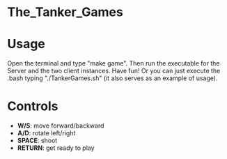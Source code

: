 # The_Tanker_Games

# Usage
Open the terminal and type "make game". Then run the executable for the Server and the two client instances. Have fun!
Or you can just execute the .bash typing "./TankerGames.sh" (it also serves as an example of usage).

# Controls
- **W/S**: move forward/backward
- **A/D**: rotate left/right
- **SPACE**: shoot
- **RETURN**: get ready to play
